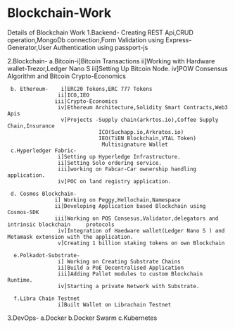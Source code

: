 # Blockchain-Work
Details of Blockchain Work
1.Backend- Creating REST Api,CRUD operation,MongoDb connection,Form Validation using Express-Generator,User Authentication using passport-js

2.Blockchain-
     a.Bitcoin-i]Bitcoin Transactions
               ii]Working with Hardware wallet-Trezor,Ledger Nano S
               iii]Setting Up Bitcoin Node.
                iv]POW Consensus Algorithm and Bitcoin Crypto-Economics

     b. Ethereum-    i]ERC20 Tokens,ERC 777 Tokens
                    ii]ICO,IEO
                   iii]Crypto-Economics
                    iv]Ethereum Architecture,Solidity Smart Contracts,Web3 Apis
                     v]Projects -Supply chain(arkrtos.io),Coffee Supply Chain,Insurance
                                 ICO(Suchapp.io,Arkratos.io)
                                 IEO(TiEN Blockchain,VTAL Token)
                                  Multisignature Wallet
     c.Hyperledger Fabric-
                    i]Setting up Hyperledge Infrastructure.
                    ii]Setting Solo ordering service.
                    iii]working on Fabcar-Car ownership handling application.
                    iv]POC on land registry application.

     d. Cosmos Blockchain-
                   i] Working on Peggy,Hellochain,Namespace
                   ii]Developing Application based Blockchain using Cosmos-SDK
                   iii]Working on POS Consesus,Validator,delegators and intrinsic blockchain     protocols
                    iv]Integration of Haedware wallet(Ledger Nano S ) and Metamask extension with the application.
                    v]Creating 1 billion staking tokens on own Blockchain
    
      e.Polkadot-Substrate-
                    i] Working on Creating Substrate Chains
                    ii]Build a PoE Decentralised Application
                    iii]Adding Pallet modules to custom Blockchain Runtime.
                    iv]Starting a private Network with Substrate.
       
      f.Libra Chain Testnet
                    i]Built Wallet on Librachain Testnet

3.DevOps-
       a.Docker
       b.Docker Swarm
       c.Kubernetes
